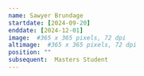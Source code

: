 ```yaml
---
name: Sawyer Brundage
startdate: [2024-09-20]
enddate: [2024-12-01]
image:  #365 x 365 pixels, 72 dpi
altimage:  #365 x 365 pixels, 72 dpi
position: ""
subsequent:  Masters Student 
---
```

